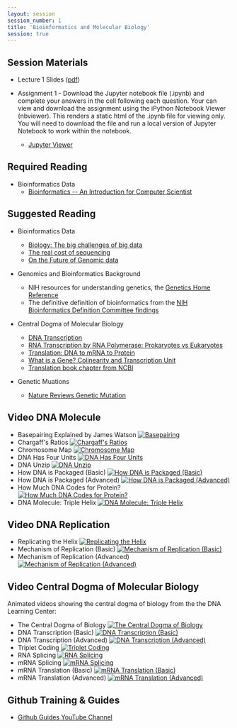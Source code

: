 ```yaml
---
layout: session
session_number: 1
title: 'Bioinformatics and Molecular Biology'
session: true
---
```


Session Materials
-----------------
* Lecture 1 Slides ([pdf](assets/mpcs56420-2018-spring-lecture-1.pdf))

* Assignment 1 - Download the Jupyter notebook file (.ipynb) and complete your answers
  in the cell following each question.  Your can view and download the assignment
  using the iPython Notebook Viewer (nbviewer).  This renders a static html of
  the .ipynb file for viewing only.  You will need to download the file and run
  a local version of Jupyter Notebook to work within the notebook.

  - [Jupyter Viewer]({{site.jupyter_viewer}}/sessions/session1/mpcs56420-2018-spring-assignment-1.ipynb)

Required Reading
----------------
* Bioinformatics Data
  - [Bioinformatics -- An Introduction for Computer Scientist]({{site.cdn}}/sessions/session1/cohen_2004.pdf)

Suggested Reading
-----------------
* Bioinformatics Data
  - [Biology: The big challenges of big data](http://www.nature.com/nature/journal/v498/n7453/full/498255a.html)
  - [The real cost of sequencing](http://genomebiology.com/2011/12/8/125)
  - [On the Future of Genomic data](http://www.sciencemag.org/content/331/6018/728.full.pdf)

* Genomics and Bioinformatics Background
  - NIH resources for understanding genetics, the [Genetics Home Reference](http://ghr.nlm.nih.gov/handbook.pdf)
  - The definitive definition of bioinformatics from the [NIH Bioinformatics Definition Committee findings](http://www.bisti.nih.gov/CompuBioDef.pdf)

* Central Dogma of Molecular Biology
  - [DNA Transcription](http://www.nature.com/scitable/topicpage/dna-transcription-426)
  - [RNA Transcription by RNA Polymerase: Prokaryotes vs Eukaryotes](http://www.nature.com/scitable/topicpage/rna-transcription-by-rna-polymerase-prokaryotes-vs-961)
  - [Translation: DNA to mRNA to Protein](http://www.nature.com/scitable/topicpage/translation-dna-to-mrna-to-protein-393)
  - [What is a Gene? Colinearity and Transcription Unit](http://www.nature.com/scitable/topicpage/what-is-a-gene-colinearity-and-transcription-430)
  - [Translation book chapter from NCBI](http://www.ncbi.nlm.nih.gov/books/NBK9849/#A1178)

* Genetic Muations
  - [Nature Reviews Genetic Mutation](http://www.nature.com/scitable/topicpage/genetic-mutation-441)


Video DNA Molecule
------------------
- Basepairing Explained by James Watson [![Basepairing](http://img.youtube.com/vi/PDeaLxoL75M/1.jpg)](http://www.youtube.com/watch?v=PDeaLxoL75M)
- Chargaff's Ratios [![Chargaff's Ratios](http://img.youtube.com/vi/HvJlnujmYcg/1.jpg)](http://www.youtube.com/watch?v=HvJlnujmYcg)
- Chromosome Map [![Chromosome Map](http://img.youtube.com/vi/iTc5kbjI11Y/1.jpg)](http://www.youtube.com/watch?v=iTc5kbjI11Y)
- DNA Has Four Units  [![DNA Has Four Units](http://img.youtube.com/vi/Avx8LQdOVWE/1.jpg)](http://www.youtube.com/watch?v=Avx8LQdOVWE)
- DNA Unzip  [![DNA Unzip](http://img.youtube.com/vi/qYsW0jIFH5A/1.jpg)](http://www.youtube.com/watch?v=qYsW0jIFH5A)
- How DNA is Packaged (Basic) [![How DNA is Packaged (Basic)](http://img.youtube.com/vi/9kQpYdCnU14/1.jpg)](http://www.youtube.com/watch?v=9kQpYdCnU14)
- How DNA is Packaged (Advanced) [![How DNA is Packaged (Advanced)](http://img.youtube.com/vi/gbSIBhFwQ4s/1.jpg)](http://www.youtube.com/watch?v=gbSIBhFwQ4s)
- How Much DNA Codes for Protein? [![How Much DNA Codes for Protein?](http://img.youtube.com/vi/ZvnhZI-GZS4/1.jpg)](http://www.youtube.com/watch?v=ZvnhZI-GZS4)
- DNA Molecule: Triple Helix [![DNA Molecule: Triple Helix](http://img.youtube.com/vi/pR0zwrLSai4/1.jpg)](http://www.youtube.com/watch?v=pR0zwrLSai4)


Video DNA Replication
---------------------
- Replicating the Helix [![Replicating the Helix](http://img.youtube.com/vi/7wh0m5WRLSU/1.jpg)](http://www.youtube.com/watch?v=7wh0m5WRLSU)
- Mechanism of Replication (Basic) [![Mechanism of Replication (Basic)](http://img.youtube.com/vi/bee6PWUgPo8/1.jpg)](http://www.youtube.com/watch?v=bee6PWUgPo8)
- Mechanism of Replication (Advanced) [![Mechanism of Replication (Advanced)](http://img.youtube.com/vi/I9ArIJWYZHI/1.jpg)](http://www.youtube.com/watch?v=I9ArIJWYZHI)



Video Central Dogma of Molecular Biology
----------------------------------
Animated videos showing the central dogma of biology from the the DNA Learning Center:

- The Central Dogma of Biology [![The Central Dogma of Biology](http://img.youtube.com/vi/9kOGOY7vthk/1.jpg)](http://www.youtube.com/watch?v=9kOGOY7vthk)
- DNA Transcription (Basic) [![DNA Transcription (Basic)](http://img.youtube.com/vi/5MfSYnItYvg/1.jpg)](http://www.youtube.com/watch?v=5MfSYnItYvg)
- DNA Transcription (Advanced) [![DNA Transcription (Advanced)](http://img.youtube.com/vi/SMtWvDbfHLo/1.jpg)](http://www.youtube.com/watch?v=SMtWvDbfHLo)
- Triplet Coding [![Triplet Coding](http://img.youtube.com/vi/rW8NKvQQ8P4/1.jpg)](http://www.youtube.com/watch?v=rW8NKvQQ8P4)
- RNA Splicing [![RNA Splicing](http://img.youtube.com/vi/aVgwr0QpYNE/1.jpg)](http://www.youtube.com/watch?v=aVgwr0QpYNE)
- mRNA Splicing [![mRNA Splicing](http://img.youtube.com/vi/hV6NSHjTR1s/1.jpg)](http://www.youtube.com/watch?v=hV6NSHjTR1s)
- mRNA Translation (Basic) [![mRNA Translation (Basic)](http://img.youtube.com/vi/8dsTvBaUMvw/1.jpg)](http://www.youtube.com/watch?v=8dsTvBaUMvw)
- mRNA Translation (Advanced) [![mRNA Translation (Advanced)](http://img.youtube.com/vi/TfYf_rPWUdY/1.jpg)](http://www.youtube.com/watch?v=TfYf_rPWUdY)



Github Training & Guides
------------------------
* [Github Guides YouTube Channel](https://www.youtube.com/user/GitHubGuides)
